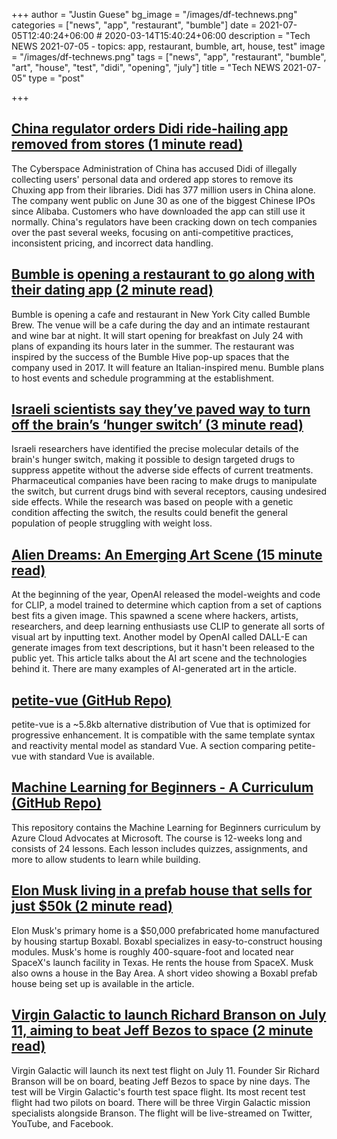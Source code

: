 +++
author = "Justin Guese"
bg_image = "/images/df-technews.png"
categories = ["news", "app", "restaurant", "bumble"]
date = 2021-07-05T12:40:24+06:00 # 2020-03-14T15:40:24+06:00
description = "Tech NEWS 2021-07-05 - topics: app, restaurant, bumble, art, house, test"
image = "/images/df-technews.png"
tags = ["news", "app", "restaurant", "bumble", "art", "house", "test", "didi", "opening", "july"]
title = "Tech NEWS 2021-07-05"
type = "post"

+++

## [China regulator orders Didi ride-hailing app removed from stores (1 minute read)](https://www.theverge.com/2021/7/4/22562912/china-regulator-orders-didi-ride-hailing-app-removed)

The Cyberspace Administration of China has accused Didi of illegally collecting users' personal data and ordered app stores to remove its Chuxing app from their libraries. Didi has 377 million users in China alone. The company went public on June 30 as one of the biggest Chinese IPOs since Alibaba. Customers who have downloaded the app can still use it normally. China's regulators have been cracking down on tech companies over the past several weeks, focusing on anti-competitive practices, inconsistent pricing, and incorrect data handling.

## [Bumble is opening a restaurant to go along with their dating app (2 minute read)](https://www.today.com/tmrw/bumble-brew-new-restaurant-bumble-dating-app-t224312)

Bumble is opening a cafe and restaurant in New York City called Bumble Brew. The venue will be a cafe during the day and an intimate restaurant and wine bar at night. It will start opening for breakfast on July 24 with plans of expanding its hours later in the summer. The restaurant was inspired by the success of the Bumble Hive pop-up spaces that the company used in 2017. It will feature an Italian-inspired menu. Bumble plans to host events and schedule programming at the establishment.

## [Israeli scientists say they’ve paved way to turn off the brain’s ‘hunger switch’ (3 minute read)](https://www.timesofisrael.com/israeli-scientists-say-theyve-paved-the-way-to-turn-off-brains-hunger-switch/)

Israeli researchers have identified the precise molecular details of the brain's hunger switch, making it possible to design targeted drugs to suppress appetite without the adverse side effects of current treatments. Pharmaceutical companies have been racing to make drugs to manipulate the switch, but current drugs bind with several receptors, causing undesired side effects. While the research was based on people with a genetic condition affecting the switch, the results could benefit the general population of people struggling with weight loss.

## [Alien Dreams: An Emerging Art Scene (15 minute read)](https://ml.berkeley.edu/blog/posts/clip-art/)

At the beginning of the year, OpenAI released the model-weights and code for CLIP, a model trained to determine which caption from a set of captions best fits a given image. This spawned a scene where hackers, artists, researchers, and deep learning enthusiasts use CLIP to generate all sorts of visual art by inputting text. Another model by OpenAI called DALL-E can generate images from text descriptions, but it hasn't been released to the public yet. This article talks about the AI art scene and the technologies behind it. There are many examples of AI-generated art in the article.

## [petite-vue (GitHub Repo)](https://github.com/vuejs/petite-vue)

petite-vue is a ~5.8kb alternative distribution of Vue that is optimized for progressive enhancement. It is compatible with the same template syntax and reactivity mental model as standard Vue. A section comparing petite-vue with standard Vue is available.

## [Machine Learning for Beginners - A Curriculum (GitHub Repo)](https://github.com/microsoft/ML-For-Beginners)

This repository contains the Machine Learning for Beginners curriculum by Azure Cloud Advocates at Microsoft. The course is 12-weeks long and consists of 24 lessons. Each lesson includes quizzes, assignments, and more to allow students to learn while building.

## [Elon Musk living in a prefab house that sells for just $50k (2 minute read)](https://thehill.com/changing-america/resilience/smart-cities/561363-elon-musk-living-in-a-prefab-house-that-sells-for)

Elon Musk's primary home is a $50,000 prefabricated home manufactured by housing startup Boxabl. Boxabl specializes in easy-to-construct housing modules. Musk's home is roughly 400-square-foot and located near SpaceX's launch facility in Texas. He rents the house from SpaceX. Musk also owns a house in the Bay Area. A short video showing a Boxabl prefab house being set up is available in the article.

## [Virgin Galactic to launch Richard Branson on July 11, aiming to beat Jeff Bezos to space (2 minute read)](https://www.cnbc.com/2021/07/01/virgin-galactic-to-launch-richard-branson-on-july-11-aiming-to-beat-jeff-bezos-to-space.html)

Virgin Galactic will launch its next test flight on July 11. Founder Sir Richard Branson will be on board, beating Jeff Bezos to space by nine days. The test will be Virgin Galactic's fourth test space flight. Its most recent test flight had two pilots on board. There will be three Virgin Galactic mission specialists alongside Branson. The flight will be live-streamed on Twitter, YouTube, and Facebook.

